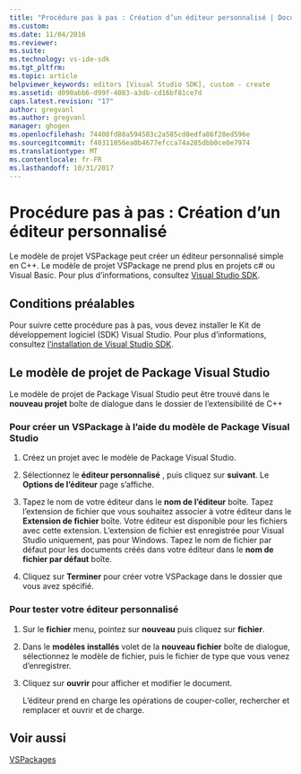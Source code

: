 ```yaml
---
title: "Procédure pas à pas : Création d’un éditeur personnalisé | Documents Microsoft"
ms.custom: 
ms.date: 11/04/2016
ms.reviewer: 
ms.suite: 
ms.technology: vs-ide-sdk
ms.tgt_pltfrm: 
ms.topic: article
helpviewer_keywords: editors [Visual Studio SDK], custom - create
ms.assetid: d090abb6-d99f-4083-a3db-cd16bf81ce7d
caps.latest.revision: "17"
author: gregvanl
ms.author: gregvanl
manager: ghogen
ms.openlocfilehash: 74408fd88a594503c2a585cd0edfa86f28ed596e
ms.sourcegitcommit: f40311056ea0b4677efcca74a285dbb0ce0e7974
ms.translationtype: MT
ms.contentlocale: fr-FR
ms.lasthandoff: 10/31/2017
---
```

# <a name="walkthrough-creating-a-custom-editor"></a>Procédure pas à pas : Création d’un éditeur personnalisé
Le modèle de projet VSPackage peut créer un éditeur personnalisé simple en C++.  Le modèle de projet VSPackage ne prend plus en projets c# ou Visual Basic. Pour plus d’informations, consultez [Visual Studio SDK](../extensibility/visual-studio-sdk.md).  
  
## <a name="prerequisites"></a>Conditions préalables  
 Pour suivre cette procédure pas à pas, vous devez installer le Kit de développement logiciel (SDK) Visual Studio. Pour plus d’informations, consultez [l’installation de Visual Studio SDK](../extensibility/installing-the-visual-studio-sdk.md).  
  
## <a name="the-visual-studio-package-project-template"></a>Le modèle de projet de Package Visual Studio  
 Le modèle de projet de Package Visual Studio peut être trouvé dans le **nouveau projet** boîte de dialogue dans le dossier de l’extensibilité de C++  
  
### <a name="to-create-a-vspackage-using-the-visual-studio-package-template"></a>Pour créer un VSPackage à l’aide du modèle de Package Visual Studio  
  
1.  Créez un projet avec le modèle de Package Visual Studio.  
  
2.  Sélectionnez le **éditeur personnalisé** , puis cliquez sur **suivant**. Le **Options de l’éditeur** page s’affiche.  
  
3.  Tapez le nom de votre éditeur dans le **nom de l’éditeur** boîte. Tapez l’extension de fichier que vous souhaitez associer à votre éditeur dans le **Extension de fichier** boîte. Votre éditeur est disponible pour les fichiers avec cette extension. L’extension de fichier est enregistrée pour Visual Studio uniquement, pas pour Windows. Tapez le nom de fichier par défaut pour les documents créés dans votre éditeur dans le **nom de fichier par défaut** boîte.  
  
4.  Cliquez sur **Terminer** pour créer votre VSPackage dans le dossier que vous avez spécifié.  
  
### <a name="to-test-your-custom-editor"></a>Pour tester votre éditeur personnalisé  
  
1.  Sur le **fichier** menu, pointez sur **nouveau** puis cliquez sur **fichier**.  
  
2.  Dans le **modèles installés** volet de la **nouveau fichier** boîte de dialogue, sélectionnez le modèle de fichier, puis le fichier de type que vous venez d’enregistrer.  
  
3.  Cliquez sur **ouvrir** pour afficher et modifier le document.  
  
     L’éditeur prend en charge les opérations de couper-coller, rechercher et remplacer et ouvrir et de charge.  
  
## <a name="see-also"></a>Voir aussi  
 [VSPackages](../extensibility/internals/vspackages.md)